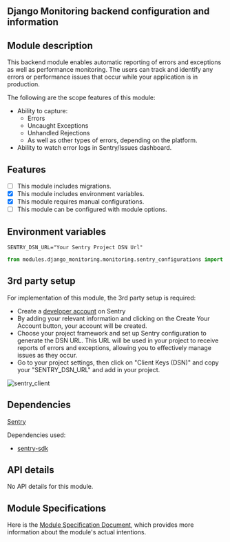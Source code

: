 ## Django Monitoring backend configuration and information

## Module description

This backend module enables automatic reporting of errors and exceptions as well as performance monitoring. The users can track and identify any errors or performance issues that occur while your application is in production.

The following are the scope features of this module:

- Ability to capture:
    - Errors
    - Uncaught Exceptions
    - Unhandled Rejections
    - As well as other types of errors, depending on the platform.
- Ability to watch error logs in Sentry/Issues dashboard. 

## Features

- [ ] This module includes migrations.
- [x] This module includes environment variables.
- [x] This module requires manual configurations.
- [ ] This module can be configured with module options.

## Environment variables

```dotenv
SENTRY_DSN_URL="Your Sentry Project DSN Url"
```
```settings.py
from modules.django_monitoring.monitoring.sentry_configurations import *
```

## 3rd party setup

For implementation of this module, the 3rd party  setup is required:

- Create a [developer account](https://sentry.io/signup/) on Sentry
- By adding your relevant information and clicking on the Create Your Account button, your account will be created.
- Choose your project framework and set up Sentry configuration to generate the DSN URL. This URL will be used in your project to receive reports of errors and exceptions, allowing you to effectively manage issues as they occur.
- Go to your project settings, then click on "Client Keys (DSN)" and copy your "SENTRY_DSN_URL" and add in your project.

![sentry_client](https://github.com/cbshoaib/modules/assets/120275623/cecc310e-6134-450e-8d68-326de3146320)

## Dependencies

[Sentry](https://github.com/getsentry/sentry-python/blob/master/README.md)

Dependencies used:

- [sentry-sdk](https://pypi.org/project/sentry-sdk/)

## API details

No API details for this module.

## Module Specifications

Here is
the [Module Specification Document](https://docs.google.com/document/d/1BpX1jfGgt3FI0REn6vYOlyg0PUSy-YCnA3mhaoD2BQU/edit?usp=sharing),
which provides more information about the module's actual intentions.
